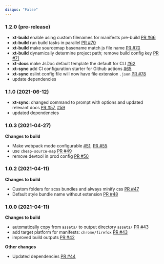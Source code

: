 ```yaml
---
disqus: "False"
---
```


### 1.2.0 (pre-release)

- **xt-build** enable using custom filenames for manifests pre-build [PR #66](https://github.com/MobileFirstLLC/extension-cli/pull/66)
- **xt-build** run build tasks in parallel [PR #70](https://github.com/MobileFirstLLC/extension-cli/pull/70)
- **xt-build** make sourcemap basename match js file name [PR #70](https://github.com/MobileFirstLLC/extension-cli/pull/70)
- **xt-build** dynamically determine project path; remove build config key [PR #71](https://github.com/MobileFirstLLC/extension-cli/pull/71)
- **xt-docs** make JsDoc default template the default for CLI [#62](https://github.com/MobileFirstLLC/extension-cli/issues/62)
- **xt-sync** add CI configuration starter for Github actions [#65](https://github.com/MobileFirstLLC/extension-cli/issues/65)
- **xt-sync** eslint config file will now have file extension `.json` [PR #78](https://github.com/MobileFirstLLC/extension-cli/pull/78)
- update dependencies

### 1.1.0 (2021-06-12)

- **xt-sync**: changed command to prompt with options and updated relevant docs [PR #57](https://github.com/MobileFirstLLC/extension-cli/pull/57), [#59](https://github.com/MobileFirstLLC/extension-cli/pull/59)
- updated dependencies

### 1.0.3 (2021-04-27)

**Changes to build**

- Make webpack mode configurable [#51](https://github.com/MobileFirstLLC/extension-cli/issues/51), [PR #55](https://github.com/MobileFirstLLC/extension-cli/pull/55)
- use `cheap-source-map` [PR #49](https://github.com/MobileFirstLLC/extension-cli/pull/49)
- remove devtool in prod config [PR #50](https://github.com/MobileFirstLLC/extension-cli/pull/50)

### 1.0.2 (2021-04-11)

**Changes to build**

- Custom folders for scss bundles and always minify css [PR #47](https://github.com/MobileFirstLLC/extension-cli/pull/47)
- Default style bundle name without extension [PR #48](https://github.com/MobileFirstLLC/extension-cli/pull/48)

### 1.0.0 (2021-04-11)

**Changes to build**

- automatically copy from `assets/` to output directory `assets/` [PR #43](https://github.com/MobileFirstLLC/extension-cli/pull/43)
- add target platform for manifests: `chrome/firefox` [PR #43](https://github.com/MobileFirstLLC/extension-cli/pull/43)
- improved build outputs [PR #42](https://github.com/MobileFirstLLC/extension-cli/pull/42)

**Other changes**

- Updated dependencies [PR #44](https://github.com/MobileFirstLLC/extension-cli/pull/44)

